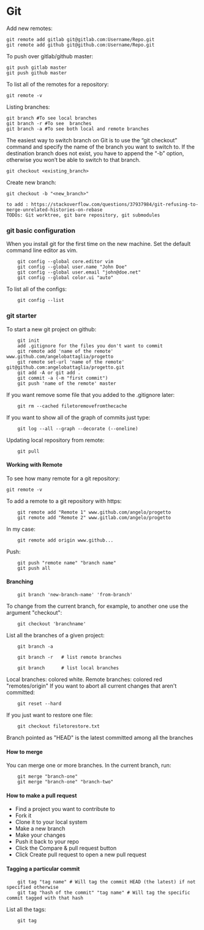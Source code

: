 # Git

Add new remotes:

``` 
git remote add gitlab git@gitlab.com:Username/Repo.git
git remote add github git@github.com:Username/Repo.git
``` 

To push over gitlab/github master:

``` 
git push gitlab master
git push github master
``` 

To list all of the remotes for a repository:

``` 
git remote -v 
``` 

Listing branches:

``` 
git branch #To see local branches 
git branch -r #To see  branches 
git branch -a #To see both local and remote branches 
``` 

The easiest way to switch branch on Git is to use the “git checkout”
command and specify the name of the branch you want to switch to. 
If the destination branch does not exist, you have to append the “-b” option, 
otherwise you won’t be able to switch to that branch.

``` 
git checkout <existing_branch>
``` 

Create new branch:

``` 
git checkout -b "<new_branch>"

``` 

```
to add : https://stackoverflow.com/questions/37937984/git-refusing-to-merge-unrelated-histories-on-rebase
TODOs: Git worktree, git bare repository, git submodules
```

### git basic configuration
When you install git for the first time on the new machine. Set the default command line editor as vim.

``` 
    git config --global core.editor vim
    git config --global user.name "John Doe"
    git config --global user.email "john@doe.net"
    git config --global color.ui "auto"
``` 

To list all of the configs:

``` 
    git config --list
``` 

### git starter
To start a new git project on github:

``` 
    git init
    add .gitignore for the files you don't want to commit
    git remote add 'name of the remote' www.github.com/angelobattaglia/progetto
    git remote set-url 'name of the remote' git@github.com:angelobattaglia/progetto.git
    git add -A or git add .
    git commit -a (-m "first commit")
    git push 'name of the remote' master
``` 

If you want remove some file that you added to the .gitignore later:
``` 
    git rm --cached filetoremovefromthecache
``` 

If you want to show all of the graph of commits just type:
``` 
    git log --all --graph --decorate (--oneline)
``` 

Updating local repository from remote:
``` 
    git pull
``` 

#### Working with Remote
To see how many remote for a git repository:
``` 
git remote -v
``` 

To add a remote to a git repository with https:
``` 
    git remote add "Remote 1" www.github.com/angelo/progetto
    git remote add "Remote 2" www.gitlab.com/angelo/progetto
``` 

In my case:
``` 
    git remote add origin www.github...
``` 
            
Push:
``` 
    git push "remote name" "branch name"
    git push all
``` 

#### Branching
``` 
    git branch 'new-branch-name' 'from-branch'
``` 
To change from the current branch, for example, to another one use the argument "checkout":
``` 
    git checkout 'branchname'
``` 
List all the branches of a given project:
``` 
    git branch -a
``` 
``` 
    git branch -r   # list remote branches
``` 
``` 
    git branch      # list local branches
``` 

Local branches: colored white. Remote branches: colored red "remotes/origin"
If you want to abort all current changes that aren't committed:
``` 
    git reset --hard
``` 
If you just want to restore one file:
``` 
    git checkout filetorestore.txt
``` 
Branch pointed as "HEAD" is the latest committed among all the branches

#### How to merge
You can merge one or more branches. In the current branch, run:
``` 
    git merge "branch-one"
    git merge "branch-one" "branch-two"
``` 

#### How to make a pull request
- Find a project you want to contribute to
- Fork it
- Clone it to your local system
- Make a new branch
- Make your changes
- Push it back to your repo
- Click the Compare & pull request button
- Click Create pull request to open a new pull request

#### Tagging a particular commit

``` 
    git tag "tag name" # Will tag the commit HEAD (the latest) if not specified otherwise
    git tag "hash of the commit" "tag name" # Will tag the specific commit tagged with that hash
``` 

List all the tags:
``` 
    git tag
``` 